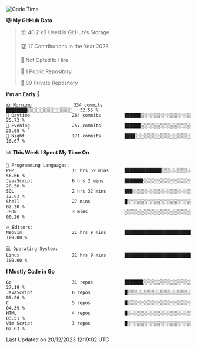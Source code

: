 
<!--START_SECTION:waka-->
![Code Time](http://img.shields.io/badge/Code%20Time-4%2C421%20hrs%2022%20mins-blue)

**🐱 My GitHub Data** 

> 📦 40.2 kB Used in GitHub's Storage 
 > 
> 🏆 17 Contributions in the Year 2023
 > 
> 🚫 Not Opted to Hire
 > 
> 📜 1 Public Repository 
 > 
> 🔑 89 Private Repository 
 > 
**I'm an Early 🐤** 

```text
🌞 Morning                334 commits         ████████░░░░░░░░░░░░░░░░░   32.55 % 
🌆 Daytime                264 commits         ██████░░░░░░░░░░░░░░░░░░░   25.73 % 
🌃 Evening                257 commits         ██████░░░░░░░░░░░░░░░░░░░   25.05 % 
🌙 Night                  171 commits         ████░░░░░░░░░░░░░░░░░░░░░   16.67 % 
```


📊 **This Week I Spent My Time On** 

```text
💬 Programming Languages: 
PHP                      11 hrs 59 mins      ██████████████░░░░░░░░░░░   56.66 % 
JavaScript               6 hrs 2 mins        ███████░░░░░░░░░░░░░░░░░░   28.58 % 
SQL                      2 hrs 32 mins       ███░░░░░░░░░░░░░░░░░░░░░░   12.03 % 
Shell                    27 mins             █░░░░░░░░░░░░░░░░░░░░░░░░   02.20 % 
JSON                     3 mins              ░░░░░░░░░░░░░░░░░░░░░░░░░   00.26 % 

🔥 Editors: 
Neovim                   21 hrs 9 mins       █████████████████████████   100.00 % 

💻 Operating System: 
Linux                    21 hrs 9 mins       █████████████████████████   100.00 % 
```

**I Mostly Code in Go** 

```text
Go                       31 repos            ███████░░░░░░░░░░░░░░░░░░   27.19 % 
JavaScript               6 repos             █░░░░░░░░░░░░░░░░░░░░░░░░   05.26 % 
C                        5 repos             █░░░░░░░░░░░░░░░░░░░░░░░░   04.39 % 
HTML                     4 repos             █░░░░░░░░░░░░░░░░░░░░░░░░   03.51 % 
Vim Script               3 repos             █░░░░░░░░░░░░░░░░░░░░░░░░   02.63 % 
```




 Last Updated on 20/12/2023 12:19:02 UTC
<!--END_SECTION:waka-->
